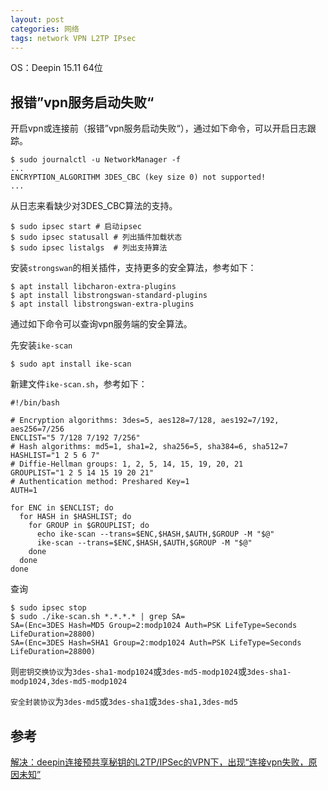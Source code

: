 ```yaml
---
layout: post
categories: 网络
tags: network VPN L2TP IPsec
---
```


OS：Deepin 15.11 64位

## 报错”vpn服务启动失败“

开启vpn或连接前（报错”vpn服务启动失败“），通过如下命令，可以开启日志跟踪。

```shell
$ sudo journalctl -u NetworkManager -f
...
ENCRYPTION_ALGORITHM 3DES_CBC (key size 0) not supported!
...
```

从日志来看缺少对3DES_CBC算法的支持。

```shell
$ sudo ipsec start # 启动ipsec
$ sudo ipsec statusall # 列出插件加载状态  
$ sudo ipsec listalgs  # 列出支持算法
```

安装`strongswan`的相关插件，支持更多的安全算法，参考如下：

```shell
$ apt install libcharon-extra-plugins
$ apt install libstrongswan-standard-plugins
$ apt install libstrongswan-extra-plugins
```

通过如下命令可以查询vpn服务端的安全算法。

先安装`ike-scan`

```shell
$ sudo apt install ike-scan
```

新建文件`ike-scan.sh`，参考如下：

```shell
#!/bin/bash

# Encryption algorithms: 3des=5, aes128=7/128, aes192=7/192, aes256=7/256
ENCLIST="5 7/128 7/192 7/256"
# Hash algorithms: md5=1, sha1=2, sha256=5, sha384=6, sha512=7
HASHLIST="1 2 5 6 7"
# Diffie-Hellman groups: 1, 2, 5, 14, 15, 19, 20, 21
GROUPLIST="1 2 5 14 15 19 20 21"
# Authentication method: Preshared Key=1
AUTH=1

for ENC in $ENCLIST; do
  for HASH in $HASHLIST; do
    for GROUP in $GROUPLIST; do
      echo ike-scan --trans=$ENC,$HASH,$AUTH,$GROUP -M "$@"
      ike-scan --trans=$ENC,$HASH,$AUTH,$GROUP -M "$@"
    done
  done
done
```

查询

```shell
$ sudo ipsec stop
$ sudo ./ike-scan.sh *.*.*.* | grep SA=
SA=(Enc=3DES Hash=MD5 Group=2:modp1024 Auth=PSK LifeType=Seconds LifeDuration=28800)
SA=(Enc=3DES Hash=SHA1 Group=2:modp1024 Auth=PSK LifeType=Seconds LifeDuration=28800)
```

则`密钥交换协议`为`3des-sha1-modp1024`或`3des-md5-modp1024`或`3des-sha1-modp1024,3des-md5-modp1024`

`安全封装协议`为`3des-md5`或`3des-sha1`或`3des-sha1,3des-md5`

## 参考

[解决：deepin连接预共享秘钥的L2TP/IPSec的VPN下，出现“连接vpn失败，原因未知”](https://www.geek-share.com/detail/2746771460.html)